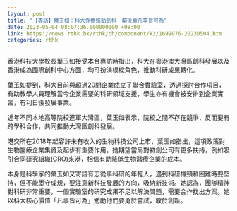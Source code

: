 ```yaml
---
layout: post
title: "【專訪】葉玉如：科大作橋推動創科　籲後輩凡事皆可為"
date: 2023-05-04 08:07:36.000000000 +08:00
link: https://news.rthk.hk/rthk/ch/component/k2/1699076-20230504.htm
categories: rthk
---
```


香港科技大學校長葉玉如接受本台專訪時指出，科大在粵港澳大灣區創科發展以及香港成為國際創科中心方面，均可扮演橋樑角色，推動科研成果轉化。

葉玉如提到，科大目前與超過20間企業成立了聯合實驗室，透過探討合作項目，有助教學人員理解當今企業需要的科研領域支援，學生亦有機會被安排到企業實習，有利日後發展事業。

近年不同本地高等院校進軍大灣區，葉玉如表示，院校之間不存在競爭，反而要有跨學科合作，共同推動大灣區創科發展。

港交所在2018年起容許未有收入的生物科技公司上市，葉玉如指出，這項政策對生物醫療企業集資及起步有重要作用。她期望當局對初創公司有更多扶持，例如吸引合同研究組織(CRO)來港，相信有助降低生物醫療企業的成本。

本身是科學家的葉玉如又寄語有志從事科研的年輕人，遇到科研樽頸和困難時要堅持，但不能墨守成規，要注意新科技發展的方向，吸納新技術。她認為，團隊精神對科研非常重要，一個實驗室的研究成果不足以解決問題，需要合作找出方案。她以科大核心價值「凡事皆可為」勉勵他們要勇於嘗試，敢於創新。
